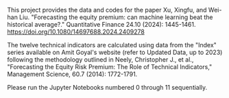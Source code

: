 This project provides the data and codes for the paper 
Xu, Xingfu, and Wei-han Liu. "Forecasting the equity premium: can machine learning beat the historical average?." Quantitative Finance 24.10 (2024): 1445-1461.
https://doi.org/10.1080/14697688.2024.2409278

The twelve technical indicators are calculated using data from the "Index" series available on Amit Goyal's website (refer to Updated Data, up to 2023) following the methodology outlined in Neely, Christopher J., et al., "Forecasting the Equity Risk Premium: The Role of Technical Indicators," Management Science, 60.7 (2014): 1772-1791. 

Please run the Jupyter Notebooks numbered 0 through 11 sequentially. 
